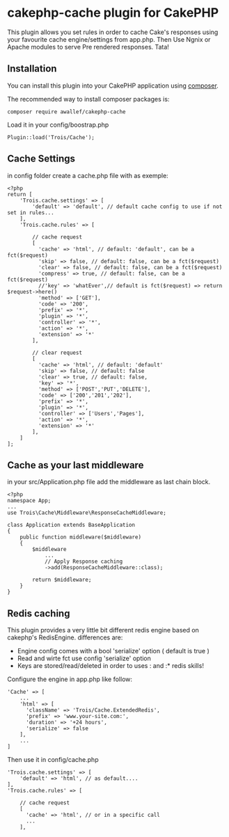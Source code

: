 # cakephp-cache plugin for CakePHP
This plugin allows you set rules in order to cache Cake's responses using your favourite cache engine/settings from app.php. Then Use Ngnix or Apache modules to serve Pre rendered responses. Tata! 

## Installation

You can install this plugin into your CakePHP application using [composer](http://getcomposer.org).

The recommended way to install composer packages is:

	composer require awallef/cakephp-cache

Load it in your config/boostrap.php

	Plugin::load('Trois/Cache');

## Cache Settings
in config folder create a cache.php file with as exemple:

	<?php
	return [
  		'Trois.cache.settings' => [
    		'default' => 'default', // default cache config to use if not set in rules...
  		],
		'Trois.cache.rules' => [

			// cache request
			[
			  'cache' => 'html', // default: 'default', can be a fct($request)
			  'skip' => false, // default: false, can be a fct($request)
			  'clear' => false, // default: false, can be a fct($request)
			  'compress' => true, // default: false, can be a fct($request)
			  //'key' => 'whatEver',// default is fct($request) => return $request->here()
			  'method' => ['GET'],
			  'code' => '200',
			  'prefix' => '*',
			  'plugin' => '*',
			  'controller' => '*',
			  'action' => '*',
			  'extension' => '*'
			],

			// clear request
			[
			  'cache' => 'html', // default: 'default'
			  'skip' => false, // default: false
			  'clear' => true, // default: false,
			  'key' => '*',
			  'method' => ['POST','PUT','DELETE'],
			  'code' => ['200','201','202'],
			  'prefix' => '*',
			  'plugin' => '*',
			  'controller' => ['Users','Pages'],
			  'action' => '*',
			  'extension' => '*'
			],
	  	]
	];

## Cache as your last middleware
in your src/Application.php file add the middleware as last chain block.

	<?php
	namespace App;
	...	
	use Trois\Cache\Middleware\ResponseCacheMiddleware;
	
	class Application extends BaseApplication
	{
	    public function middleware($middleware)
	    {
	        $middleware
				...
	            // Apply Response caching
	            ->add(ResponseCacheMiddleware::class);
	
	        return $middleware;
	    }
	}

## Redis caching
This plugin provides a very little bit different redis engine based on cakephp's RedisEngine.
differences are:

- Engine config comes with a bool 'serialize' option ( default is true )
- Read and wirte fct use config 'serialize' option
- Keys are stored/read/deleted in order to uses : and :* redis skills!

Configure the engine in app.php like follow:

	'Cache' => [ 
	    ...
	    'html' => [
	      'className' => 'Trois/Cache.ExtendedRedis',
	      'prefix' => 'www.your-site.com:',
	      'duration' => '+24 hours',
	      'serialize' => false
	    ],
	    ...
	]
	
Then use it in config/cache.php

	'Trois.cache.settings' => [
		'default' => 'html', // as default....
	],
	'Trois.cache.rules' => [

		// cache request
		[
		  'cache' => 'html', // or in a specific call
		  ...
		],